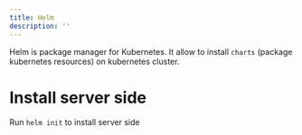 ```yaml
---
title: Helm
description: ''
---
```


Helm is package manager for Kubernetes.
It allow to install `charts` (package kubernetes resources) on kubernetes cluster.

# Install server side

Run `helm init` to install server side
